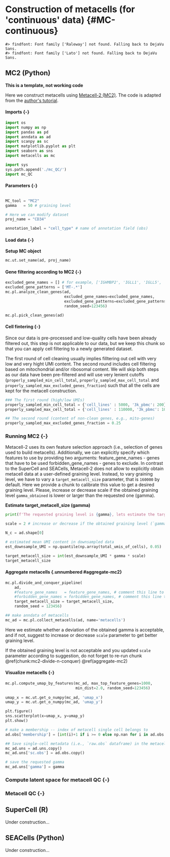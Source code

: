 # Construction of metacells (for 'continuous' data) {#MC-continuous}





```
#> findfont: Font family ['Raleway'] not found. Falling back to DejaVu Sans.
#> findfont: Font family ['Lato'] not found. Falling back to DejaVu Sans.
```


## MC2 (Python)



[//]: # (Chunk to run MC-2 metacell construction for a continuous dataset)



**This is a template, not working code**




Here we construct metacells using [Metacell-2 (MC2)](https://github.com/tanaylab/metacells). The code is adapted from the [author's tutorial](https://metacells.readthedocs.io/en/latest/Metacells_Vignette.html).

#### Imports {-}

```python
import os
import numpy as np
import pandas as pd
import anndata as ad
import scanpy as sc
import matplotlib.pyplot as plt
import seaborn as sns
import metacells as mc

import sys
sys.path.append('./mc_QC/') 
import mc_QC
```


#### Parameters {-}

```python

MC_tool = "MC2"
gamma   = 50 # graining level

# Here we can modify dataset 
proj_name = "CD34"

annotation_label = "cell_type" # name of annotation field (obs)
```

#### Load data {-}



**Setup MC object**

```python
mc.ut.set_name(ad, proj_name)
```


#### Gene filtering according to MC2 {-}


```python
excluded_gene_names = [] # for example, ['IGHMBP2', 'IGLL1', 'IGLL5', 'IGLON5', 'NEAT1', 'TMSB10', 'TMSB4X']
excluded_gene_patterns = ['MT-.*']
mc.pl.analyze_clean_genes(ad,
                          excluded_gene_names=excluded_gene_names,
                          excluded_gene_patterns=excluded_gene_patterns,
                          random_seed=123456)

mc.pl.pick_clean_genes(ad)
```

#### Cell fintering {-}
Since our data is pre-processed and low-quality cells have been already filtered out, this step is not applicable to our data, but we keep this chunk so that you can apply cell filtering to a newly generated dataset.

The first round of cell cleaning usually implies filltering out cell with very low and very hight UMI content. The second round includes cell filtering based on mitochondrial and/or ribosomal content. We will skip both steps as our data have been pre-filtered and will use very lenient cutoffs (`properly_sampled_min_cell_total`, `properly_sampled_max_cell_total` and `properly_sampled_max_excluded_genes_fraction`) such that all the cells are kept for the metacell construction.


```python
### The first round (high/low UMIs)
properly_sampled_min_cell_total = {'cell_lines' : 5000, '3k_pbmc': 200}[proj_name] # setup for the dataset that will be used 
properly_sampled_max_cell_total = {'cell_lines' : 110000, '3k_pbmc': 10000}[proj_name] # setup for the dataset that will be used 
```





```python
## The second round (content of non-clean genes, e.g., mito-genes)
properly_sampled_max_excluded_genes_fraction = 0.25
```







### Running MC2 {-}

Metacell-2 uses its own feature selection approach (i.e., selection of genes used to build metacells). Additionally, we can explicitly specify which features to use by providing two arguments:  feature_gene_names - genes that have to be used  forbidden_gene_names - genes to exclude.
In contrast to the SuperCell and SEACells, Metacell-2 does not allow to explicitly obtain metacell data at a user-defined graining level. Instead, to vary graining level, we have to vary a `target_metacell_size` parameter, that is `160000` by default. Here we provide a chunk to calibrate this value to get a desired graining level. Please, increase or decrease scale if the obtained graining level `gamma_obtained` is lower or larger than the requested one (gamma).

**Estimate target_metacell_size (gamma)**

```python
print(f'The requested graining level is {gamma}, lets estimate the target_metacell_size that should result in such graining level.')

scale = 2 # increase or decrease if the obtained graining level (`gamma_obtained`) is significantly > or < then the requested one `gamma`

N_c = ad.shape[0]

# estimated mean UMI content in downsampled data
est_downsample_UMI = np.quantile(np.array(total_umis_of_cells), 0.05)

target_metacell_size = int(est_downsample_UMI * gamma * scale)
target_metacell_size
```

#### Aggregate metacells {.unnumbered #aggregate-mc2}

```python
mc.pl.divide_and_conquer_pipeline(
    ad,
    #feature_gene_names   = feature_gene_names, # comment this line to allow Metacell2 selecting features
    #forbidden_gene_names = forbidden_gene_names, # comment this line to allow Metacell2 selecting features
    target_metacell_size = target_metacell_size,
    random_seed = 123456)

## make anndata of metacells
mc_ad = mc.pl.collect_metacells(ad, name='metacells')
```

Here we estimate whether a deviation of the obtained gamma is acceptable, and if not, suggest to increase or decrease `scale` parameter to get better graining level.


If the obtained graining level is not acceptable and you updated `scale` parameter according to suggestion, do not forget to re-run chunk \@ref(chunk:mc2-divide-n-conquer) \@ref(aggregate-mc2)


#### Visualize metacells {-}

```python
mc.pl.compute_umap_by_features(mc_ad, max_top_feature_genes=1000,
                               min_dist=2.0, random_seed=123456)
                               
umap_x = mc.ut.get_o_numpy(mc_ad, 'umap_x')
umap_y = mc.ut.get_o_numpy(mc_ad, 'umap_y')
```


```python
plt.figure()
sns.scatterplot(x=umap_x, y=umap_y)
plt.show()
```


```python
# make a membership -- index of metacell single cell belongs to 
ad.obs['membership'] = [int(i)+1 if i >= 0 else np.nan for i in ad.obs.metacell] 

## Save single-cell metadata (i.e., `raw.obs` dataframe) in the metacell adata object
mc_ad.uns = ad.uns.copy()
mc_ad.uns['sc.obs'] = ad.obs.copy()

# save the requested gamma
mc_ad.uns['gamma'] = gamma
```

### Compute latent space for metacell QC {-}




### Metacell QC {-}









## SuperCell (R)




[//]: # (Code to run mc construction with SuperCell for a continuous dataset)

Under construction...



## SEACells (Python)



[//]: # (Code to run mc construction with SEACells for a continuous dataset)

Under construction...

